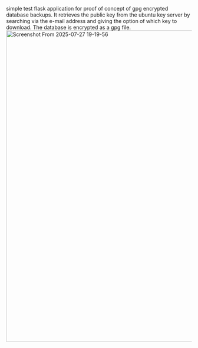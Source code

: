 simple test flask application for proof of concept of gpg encrypted database backups.
It retrieves the public key from the ubuntu key server by searching via the e-mail address and giving the option of which key to download. The database is encrypted as a gpg file.
<img width="1294" height="843" alt="Screenshot From 2025-07-27 19-19-56" src="https://github.com/user-attachments/assets/2ad1aa50-d34e-45ab-95b3-6d60081163a6" />
